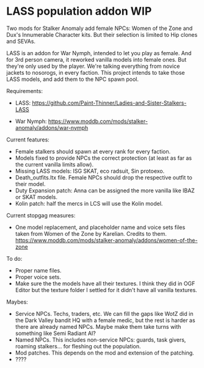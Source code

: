 # LASS population addon WIP

Two mods for Stalker Anomaly add female NPCs: Women of the Zone and Dux's Innumerable Character kits. But their selection is limited to Hip clones and SEVAs.

LASS is an addon for War Nymph, intended to let you play as female. And for 3rd person camera, it reworked vanilla models into female ones. But they're only used by the player. We're talking everything from novice jackets to nosorogs, in every faction.
This project intends to take those LASS models, and add them to the NPC spawn pool.


Requirements:

- LASS: https://github.com/Paint-Thinner/Ladies-and-Sister-Stalkers-LASS

- War Nymph: https://www.moddb.com/mods/stalker-anomaly/addons/war-nymph


Current features:
- Female stalkers should spawn at every rank for every faction.
- Models fixed to provide NPCs the correct protection (at least as far as the current vanilla limits allow).
- Missing LASS models: ISG SKAT, eco radsuit, Sin protoexo.
- Death_outfits.ltx file. Female NPCs should drop the respective outfit to their model.
- Duty Expansion patch: Anna can be assigned the more vanilla like IBAZ or SKAT models.
- Kolin patch: half the mercs in LCS will use the Kolin model.

Current stopgag measures:
- One model replacement, and placeholder name and voice sets files taken from Women of the Zone by Karelian. Credits to them. https://www.moddb.com/mods/stalker-anomaly/addons/women-of-the-zone

To do:
- Proper name files.
- Proper voice sets.
- Make sure the the models have all their textures. I think they did in OGF Editor but the texture folder I settled for it didn't have all vanilla textures.


Maybes:
- Service NPCs. Techs, traders, etc. We can fill the gaps like WotZ did in the Dark Valley bandit HQ with a female medic, but the rest is harder as there are already named NPCs. Maybe make them take turns with something like Semi Radiant AI?
- Named NPCs. This includes non-service NPCs: guards, task givers, roaming stalkers... for fleshing out the population.
- Mod patches. This depends on the mod and extension of the patching.
- ????
